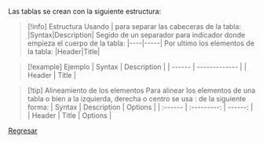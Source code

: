 Las tablas se crean con la siguiente estructura:

>[!info] Estructura
>Usando | para separar las cabeceras de la tabla:
>|Syntax|Description|
>Segido de un separador para indicador donde empieza el cuerpo de la tabla:
>|----|-----|
>Por ultimo los elementos de la tabla:
>|Header|Title|

>[!example] Ejemplo
>| Syntax | Description |
>| ------ | ------------- |
>| Header | Title |

>[!tip] Alineamiento de los elementos
>Para alinear los elementos de una tabla o bien a la izquierda, derecha o centro se usa : de la siguiente forma:
>| Syntax | Description | Options |
| :------ | :---------: | ------: |
| Header | Title | Options |

[Regresar](Markdown)